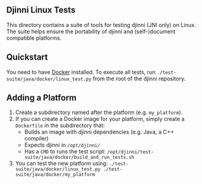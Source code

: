 Djinni Linux Tests
------------------

This directory contains a suite of tools for testing djinni (JNI only)
on Linux.  The suite helps ensure the portability of djinni and 
(self-)document compatible platforms.

Quickstart
----------

You need to have [Docker](https://docker.com) installed.  To execute all
tests, run `./test-suite/java/docker/linux_test.py` from the root of the
djinni repository.

Adding a Platform
-----------------

 1. Create a subdirectory named after the platform (e.g. `my_platform`).
 2. If you can create a Docker image for your platform,
    simply create a `Dockerfile` in the subdirectory that:
    * Builds an image with djinni dependencies (e.g. Java, a C++ compiler)
    * Expects djinni in `/opt/djinni/`
    * Has a `CMD` to runs the test script:
	    `/opt/djinni/test-suite/java/docker/build_and_run_tests.sh`
 3. You can test the new platform using:
     `./test-suite/java/docker/linux_test.py ./test-suite/java/docker/my_platform`

